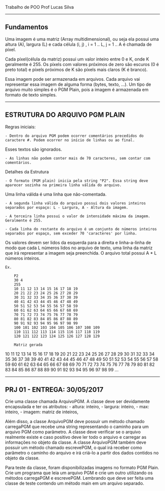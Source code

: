 Trabalho de POO
Prof Lucas Silva

-------------
 Fundamentos
-------------

Uma imagem é uma matriz (Array multidimensional), ou seja ela possui uma altura (A), largura (L) e cada célula (i, j) , 
i = 1 .. L, j = 1 .. A é chamada de píxel.

Cada píxel(célula da matriz) possui um valor inteiro entre 0 e K, onde K geralmente é 255. Os píxels com valores próximos de 
zero são escuros (0 é preto total) e píxels próximos de K são píxels mais claros (K é branco).

Essa imagem pode ser armazenada em arquivos. Cada arquivo vai representar essa imagem de alguma forma (bytes, texto, ...).
Um tipo de arquivo muito simples é o PGM Plain, pois a imagem é armazenada em formato de texto simples.

--------------------------------
 ESTRUTURA DO ARQUIVO PGM PLAIN
--------------------------------
Regras iniciais:

	- Dentro do arquivo PGM podem ocorrer comentários precedidos do caractere #. Podem ocorrer no início de linhas ou ao final. 
  Esses textos são ignorados.
	
	- As linhas não podem conter mais de 70 caracteres, sem contar com comentários.

Detalhes da Estrutura

	- O formato (PGM plain) inicia pela string "P2". Essa string deve aparecer sozinha na primeira linha válida do arquivo. 
  Uma linha válida é uma linha que não-comentada.

	- A segunda linha válida do arquivo possui dois valores inteiros separados por espaço: L - Largura, A - Altura da imagem.

	- A terceira linha possui o valor de intensidade máxima da imagem. Geralmente é 255.

	- Cada linha do restante do arquivo é um conjunto de números inteiros separados por espaço, sem exceder 70 'caracteres' por linha. 
  Os valores devem ser lidos da esquerda para a direita e linha-a-linha de modo que cada L números lidos no arquivo de texto, 
  uma linha da matriz que irá representar a imagem seja preenchida. O arquivo total possui A * L números inteiros.

	Ex. 

		P2
		30 4
		255
		10 11 12 13 14 15 16 17 18 19 
		20 21 22 23 24 25 26 27 28 29 
		30 31 32 33 34 35 36 37 38 39 
		40 41 42 43 44 45 46 47 48 49 
		50 51 52 53 54 55 56 57 58 59 
		60 61 62 63 64 65 66 67 68 69 
		70 71 72 73 74 75 76 77 78 79 
		80 81 82 83 84 85 86 87 88 89 
		90 91 92 93 94 95 96 97 98 99 
		100 101 102 103 104 105 106 107 108 109
		110 111 112 113 114 115 116 117 118 119
		120 121 122 123 124 125 126 127 128 129 

		Matriz gerada

10 11 12 13 14 15 16 17 18 19 20 21 22 23 24 25 26 27 28 29 30 31 32 33 34 35 36 37 38 39
40 41 42 43 44 45 46 47 48 49 50 51 52 53 54 55 56 57 58 59 60 61 62 63 64 65 66 67 68 69
70 71 72 73 74 75 76 77 78 79 80 81 82 83 84 85 86 87 88 89 90 91 92 93 94 95 96 97 98 99
...

-----------------------------
 PRJ 01 - ENTREGA: 30/05/2017
-----------------------------

Crie uma classe chamada ArquivoPGM. A classe deve ser devidamente encapsulada e ter os atributos: 
	- altura: inteiro, 
	- largura: inteiro, 
	- max: inteiro,
	- imagem: matriz de inteiros,

Além disso, a classe ArquivoPGM deve possuir um método chamado carregaPGM que recebe uma string representando o caminho para um 
arquivo PGM como parâmetro. A classe deve verificar se o arquivo realmente existe e caso positivo deve ler todo o arquivo e 
carregar as informações no objeto da classe. A classe ArquivoPGM também deve possuir um método chamado escrevePGM, o qual irá receber 
como parâmetro o caminho do arquivo e irá criá-lo a partir dos dados contidos no objeto da classe. 

Para teste da classe, foram disponibilizadas imagens no formato PGM Plain. Crie um programa que leia um arquivo PGM
e crie um outro utilizando os métodos carregaPGM e escrevePGM. Lembrando que deve ser feita uma classe de teste 
contendo um método main em um arquivo separado.



